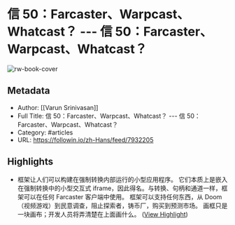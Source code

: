 # 信 50：Farcaster、Warpcast、Whatcast？ --- 信 50：Farcaster、Warpcast、Whatcast？

![rw-book-cover](https://readwise-assets.s3.amazonaws.com/media/uploaded_book_covers/profile_101759/d9190ccb42fdbd08b5d073ead7b0a5ba.jpg)

## Metadata
- Author: [[Varun Srinivasan]]
- Full Title: 信 50：Farcaster、Warpcast、Whatcast？ --- 信 50：Farcaster、Warpcast、Whatcast？
- Category: #articles
- URL: https://followin.io/zh-Hans/feed/7932205

## Highlights
- 框架让人们可以构建在强制转换内部运行的小型应用程序。
  它们本质上是嵌入在强制转换中的小型交互式 iframe，因此得名。与转换、句柄和通道一样，框架可以在任何 Farcaster 客户端中使用。
  框架可以支持任何东西，从 Doom（视频游戏）到民意调查，阻止探索者，铸币厂，购买到预测市场。
  画框只是一块画布；开发人员将弄清楚在上面画什么。 ([View Highlight](https://read.readwise.io/read/01hnwbxsn7hyvr2akrtesntjdw))
